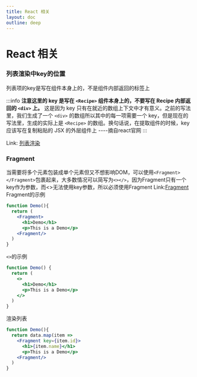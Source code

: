 ```yaml
---
title: React 相关
layout: doc
outline: deep
---
```


# React 相关

### 列表渲染中key的位置

列表项的key是写在组件本身上的，不是组件内部返回的标签上

:::info
**注意这里的 key 是写在 `<Recipe>` 组件本身上的，不要写在 Recipe 内部返回的 `<div>` 上。** 这是因为 key 只有在就近的数组上下文中才有意义。之前的写法里，我们生成了一个 `<div>` 的数组所以其中的每一项需要一个 key，但是现在的写法里，生成的实际上是 `<Recipe>` 的数组。换句话说，在提取组件的时候，key 应该写在复制粘贴的 JSX 的外层组件上
----摘自react官网
:::

Link: [列表渲染](https://zh-hans.react.dev/learn/rendering-lists)

### Fragment

当需要将多个元素包装成单个元素但又不想影响DOM，可以使用`<Fragment></Fragment>`包裹起来，大多数情况可以简写为`<></>`，因为Fragment只有一个key作为参数，而<>无法使用key参数，所以必须使用Fragment
Link:[Fragment](https://zh-hans.react.dev/reference/react/Fragment#fragment)
Fragment的示例

```jsx
function Demo(){
  return (
    <Fragment>
      <h1>Demo</h1>
      <p>This is a Demo</p>
    <Fragment/>
  )
}
```

`<>`的示例

```jsx
function Demo() {
  return (
    <>
      <h1>Demo</h1>
      <p>This is a Demo</p>
    </>
  )
}
```

渲染列表

```jsx
function Demo(){
  return data.map(item =>
  	<Fragment key={item.id}>
      <h1>{item.name}</h1>
      <p>This is a Demo</p>
    <Fragment/>
  )
}
```
